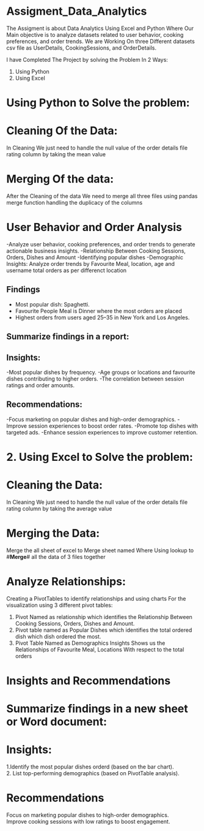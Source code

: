 # Assigment_Data_Analytics
The Assigment is about Data Analytics Using Excel and Python Where Our Main objective is to analyze datasets related to user behavior, cooking preferences, and order trends. We are Working On three Different datasets csv file as  UserDetails, CookingSessions, and OrderDetails.

I have Completed The Project by solving the Problem In 2 Ways:
1. Using Python
2. Using Excel

# Using Python to Solve the problem:

# Cleaning Of the Data:
In Cleaning We just need to handle the null value of the order details file rating column by taking the mean value
# Merging Of the data:
After the Cleaning of the data We need to merge all three files using pandas merge function handling the duplicacy of the columns
# User Behavior and Order Analysis
-Analyze user behavior, cooking preferences, and order trends to generate actionable business insights.
-Relationship Between Cooking Sessions, Orders, Dishes and Amount
-Identifying popular dishes
-Demographic Insights: Analyze order trends by Favourite Meal, location, age and username total orders as per differenct location 

## Findings
- Most popular dish: Spaghetti.
- Favourite People Meal is Dinner where the most orders are placed
- Highest orders from users aged 25–35 in New York and Los Angeles.

## Summarize findings in a report:
## Insights:
-Most popular dishes by frequency.
-Age groups or locations and favourite dishes contributing to higher orders.
-The correlation between session ratings and order amounts.
## Recommendations:
-Focus marketing on popular dishes and high-order demographics.
-Improve session experiences to boost order rates.
-Promote top dishes with targeted ads.
-Enhance session experiences to improve customer retention.

# 2. Using Excel to Solve the problem:

# Cleaning the Data:
In Cleaning We just need to handle the null value of the order details file rating column by taking the average value

# Merging the Data:
Merge the all sheet of excel to Merge sheet named Where Using lookup to #**Merge**# all the data of 3 files together

# Analyze Relationships:
Creating  a PivotTables to identify relationships and using charts For the visualization using 3 different pivot tables:
1. Pivot Named as relationship which identifies the Relationship Between Cooking Sessions, Orders, Dishes and Amount.
2. Pivot table named as Popular Dishes which identifies the total ordered dish which dish ordered the most.
3. Pivot Table Named as Demographics Insights Shows us the Relationships of Favourite Meal, Locations With respect to the total orders

# Insights and Recommendations
# Summarize findings in a new sheet or Word document:
# Insights:
1.Identify the most popular dishes orderd (based on the bar chart).				
2. List top-performing demographics (based on PivotTable analysis).			

# Recommendations				
Focus on marketing popular dishes to high-order demographics.				
Improve cooking sessions with low ratings to boost engagement.				


